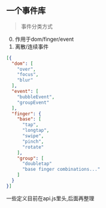 ## 一个事件库

> 事件分类方式

0. 作用于dom/finger/event
1. 离散/连续事件

```json
[{
  "dom": [
    "over",
    "focus",
    "blur"
  ],
  "event": [
    "bubbleEvent",
    "groupEvent"
  ],
  "finger": {
    "base": [
      "tap",
      "longtap",
      "swipe",
      "pinch",
      "rotate"
    ],
    "group": [
      "doubletap"
      "base finger combinations..."
    ]
  }
}]
```

一些定义目前在api.js里头,后面再整理
